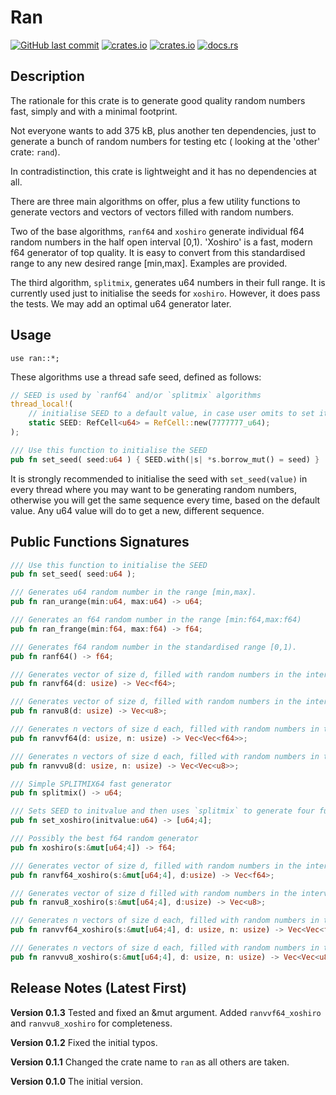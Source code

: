 # Ran

[<img alt="GitHub last commit" src="https://img.shields.io/github/last-commit/liborty/random/HEAD?logo=github">](https://github.com/liborty/random)
[<img alt="crates.io" src="https://img.shields.io/crates/v/ran?logo=rust">](https://crates.io/crates/ran)
[<img alt="crates.io" src="https://img.shields.io/crates/d/ran?logo=rust">](https://crates.io/crates/ran)
[<img alt="docs.rs" src="https://img.shields.io/docsrs/ran?logo=rust">](https://docs.rs/ran)

## Description

The rationale for this crate is to generate good quality random numbers fast, simply and with a minimal footprint.

Not everyone wants to add 375 kB, plus another ten dependencies, just to generate a bunch of random numbers for testing etc ( looking at the 'other' crate: `rand`).

In contradistinction, this crate is lightweight and it has no dependencies at all.

There are three main algorithms on offer, plus a few utility functions to generate vectors and vectors of vectors filled with random numbers.

Two of the base algorithms, `ranf64` and `xoshiro` generate individual f64 random numbers in the half open interval [0,1). 'Xoshiro' is a fast, modern f64 generator of top quality. It is easy to convert from this standardised range to any new desired range [min,max]. Examples are provided.

The third algorithm, `splitmix`, generates u64 numbers in their full range. It is currently used just to initialise the seeds for `xoshiro`. However, it does pass the tests. We may add an optimal u64 generator later.

## Usage

`use ran::*;`

These algorithms use a thread safe seed, defined as follows:
```rust
// SEED is used by `ranf64` and/or `splitmix` algorithms
thread_local!(
    // initialise SEED to a default value, in case user omits to set it
    static SEED: RefCell<u64> = RefCell::new(7777777_u64);
);

/// Use this function to initialise the SEED
pub fn set_seed( seed:u64 ) { SEED.with(|s| *s.borrow_mut() = seed) }
```
It is strongly recommended to initialise the seed with `set_seed(value)` in every thread where you may want to be generating random numbers, otherwise you will get the same sequence every time, based on the default value. Any u64 value will do to get a new, different sequence.

## Public Functions Signatures

```Rust
/// Use this function to initialise the SEED
pub fn set_seed( seed:u64 );

/// Generates u64 random number in the range [min,max].
pub fn ran_urange(min:u64, max:u64) -> u64;

/// Generates an f64 random number in the range [min:f64,max:f64)
pub fn ran_frange(min:f64, max:f64) -> f64;

/// Generates f64 random number in the standardised range [0,1).
pub fn ranf64() -> f64;

/// Generates vector of size d, filled with random numbers in the interval [0_f64,1_f64).
pub fn ranvf64(d: usize) -> Vec<f64>;

/// Generates vector of size d, filled with random numbers in the interval [0_u8,255_u8].
pub fn ranvu8(d: usize) -> Vec<u8>;

/// Generates n vectors of size d each, filled with random numbers in the interval [0_f64,1_f64).
pub fn ranvvf64(d: usize, n: usize) -> Vec<Vec<f64>>;

/// Generates n vectors of size d each, filled with random numbers in the interval [0_u8,255_u8].
pub fn ranvvu8(d: usize, n: usize) -> Vec<Vec<u8>>;

/// Simple SPLITMIX64 fast generator
pub fn splitmix() -> u64;

/// Sets SEED to initvalue and then uses `splitmix` to generate four further seeds for `xoshiro`
pub fn set_xoshiro(initvalue:u64) -> [u64;4];

/// Possibly the best f64 random generator
pub fn xoshiro(s:&mut[u64;4]) -> f64;

/// Generates vector of size d, filled with random numbers in the interval [0_f64,1_f64).
pub fn ranvf64_xoshiro(s:&mut[u64;4], d:usize) -> Vec<f64>;

/// Generates vector of size d filled with random numbers in the interval [0_u8,255_u8],
pub fn ranvu8_xoshiro(s:&mut[u64;4], d:usize) -> Vec<u8>;

/// Generates n vectors of size d each, filled with random numbers in the interval [0_f64,1_f64).
pub fn ranvvf64_xoshiro(s:&mut[u64;4], d: usize, n: usize) -> Vec<Vec<f64>>;

/// Generates n vectors of size d each, filled with random numbers in the interval [0_u8,255_u8].
pub fn ranvvu8_xoshiro(s:&mut[u64;4], d: usize, n: usize) -> Vec<Vec<u8>>;
```

## Release Notes (Latest First)

**Version 0.1.3** Tested and fixed an &mut argument. Added `ranvvf64_xoshiro` and `ranvvu8_xoshiro` for completeness.

**Version 0.1.2** Fixed the initial typos.

**Version 0.1.1** Changed the crate name to `ran` as all others are taken.

**Version 0.1.0** The initial version.
